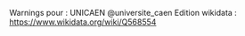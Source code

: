 Warnings pour : UNICAEN @universite_caen
Edition wikidata : https://www.wikidata.org/wiki/Q568554 

